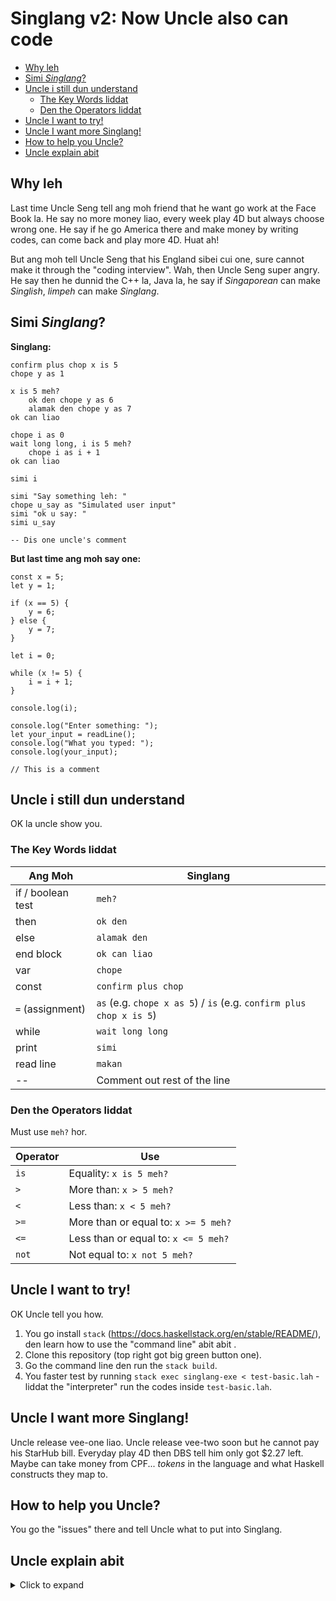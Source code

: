 # Singlang v2: Now Uncle also can code

<!-- TOC depthFrom:2 depthTo:4 -->

- [Why leh](#why-leh)
- [Simi *Singlang*?](#simi-singlang)
- [Uncle i still dun understand](#uncle-i-still-dun-understand)
    - [The Key Words liddat](#the-key-words-liddat)
    - [Den the Operators liddat](#den-the-operators-liddat)
- [Uncle I want to try!](#uncle-i-want-to-try)
- [Uncle I want more Singlang!](#uncle-i-want-more-singlang)
- [How to help you Uncle?](#how-to-help-you-uncle)
- [Uncle explain abit](#uncle-explain-abit)

<!-- /TOC -->

## Why leh
Last time Uncle Seng tell ang moh friend that he want go work at the Face Book la. He say no more money liao, every week play 4D but always choose wrong one. He say if he go America there and make money by writing codes, can come back and play more 4D. Huat ah!

But ang moh tell Uncle Seng that his England sibei cui one, sure cannot make it through the "coding interview". Wah, then Uncle Seng super angry. He say then he dunnid the C++ la, Java la, he say if *Singaporean* can make *Singlish*, *limpeh* can make *Singlang*.  

## Simi *Singlang*?

**Singlang:**
```
confirm plus chop x is 5
chope y as 1

x is 5 meh?
    ok den chope y as 6
    alamak den chope y as 7
ok can liao

chope i as 0
wait long long, i is 5 meh?
    chope i as i + 1
ok can liao

simi i

simi "Say something leh: "
chope u_say as "Simulated user input"
simi "ok u say: "
simi u_say

-- Dis one uncle's comment
```

**But last time ang moh say one:**

```
const x = 5;
let y = 1;

if (x == 5) {
    y = 6;
} else {
    y = 7;
}

let i = 0;

while (x != 5) {
    i = i + 1;
}

console.log(i);

console.log("Enter something: ");
let your_input = readLine();
console.log("What you typed: ");
console.log(your_input);

// This is a comment
```

## Uncle i still dun understand

OK la uncle show you.

### The Key Words liddat

| Ang Moh | Singlang |
| ------- | -------- |
| if / boolean test | `meh?`     |
| then    | `ok den`   |
| else    | `alamak den` |
| end block | `ok can liao` | 
| var     | `chope`    |
| const   | `confirm plus chop` |
| `=` (assignment) | `as` (e.g. `chope x as 5`) / `is` (e.g. `confirm plus chop x is 5`) |
| while | `wait long long` |
| print | `simi` |
| read line | `makan` |
| -- | Comment out rest of the line |

### Den the Operators liddat

Must use `meh?` hor.

| Operator | Use |
| ------- | -------- |
| `is` | Equality: `x is 5 meh?` |
| `>` | More than: `x > 5 meh?` |
| `<` | Less than: `x < 5 meh?` |
| `>=` | More than or equal to: `x >= 5 meh?` |
| `<=` | Less than or equal to: `x <= 5 meh?` |
| `not` | Not equal to: `x not 5 meh?` |


## Uncle I want to try!
OK Uncle tell you how.

1. You go install `stack` (https://docs.haskellstack.org/en/stable/README/), den learn how to use the "command line" abit abit .
2. Clone this repository (top right got big green button one).
2. Go the command line den run the `stack build`.
4. You faster test by running `stack exec singlang-exe < test-basic.lah` - liddat the "interpreter" run the codes inside `test-basic.lah`.

## Uncle I want more Singlang!
Uncle release vee-one liao. Uncle release vee-two soon but he cannot pay his StarHub bill. Everyday play 4D then DBS tell him only got $2.27 left. Maybe can take money from CPF...
 *tokens* in the language and what Haskell constructs they map to. 
## How to help you Uncle?
You go the "issues" there and tell Uncle what to put into Singlang. 

## Uncle explain abit
<details><summary>Click to expand</summary>
<p>
Actually, Uncle get his ang moh friend to explain abit.


**Defining the Language**

The entire language is defined in two files: `res/Lexer.x` and `res/Parser.y`. Note that *Singlang* is a completely defined language on its own, and is not doing string replacement followed by running another language's interpreter. This is to allow for unique syntax and semantics moving forward. 

**Lexer**

`Lexer.x` defines the *tokens* in the language and what Haskell constructs they map to. 

For example, digits in the language are defined as:
```
  $digit+				{ \s -> TInt (read s) }
```

Correspondingly, the `data` definition for the `Token` type has a definition for `TInt Int`. These two constructs define the tokenization for a particular token type.

To **autogenerate the actual Lexer.hs file from Lexer.x**, use the `run_alex.sh` script provided.

**Parser**

`Parser.y` defines the actual syntax of the language (i.e. how the tokens should be combined together). It starts with a `%token` definition which maps the token constructs to a shorter name to be used in the syntax definitions. 

After this, the individual expressions are defined, usually recursively (see the definition for `Exps` and follow the individual sub-definitions). 

To **autogenerate the actual Parser.hs file from Parser.y**, use the `run_happy.sh` script provided.

**Verbose mode**

Verbose debug info (parse tree) can be printed with the `-v` option. E.g. `stack exec singlang-exe -- test-basic.lah -v`.

</details>